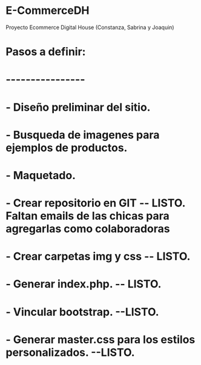 # E-CommerceDH
Proyecto Ecommerce Digital House (Constanza, Sabrina y Joaquin)

# Pasos a definir:
# ----------------
# - Diseño preliminar del sitio.
# - Busqueda de imagenes para ejemplos de productos.
# - Maquetado.
# - Crear repositorio en GIT -- LISTO. Faltan emails de las chicas para agregarlas como colaboradoras
# - Crear carpetas img y css -- LISTO.
# - Generar index.php. -- LISTO.
# - Vincular bootstrap. --LISTO.
# - Generar master.css para los estilos personalizados. --LISTO.
#
#
#
#
#
#
#
#
#
#
#
#
#
